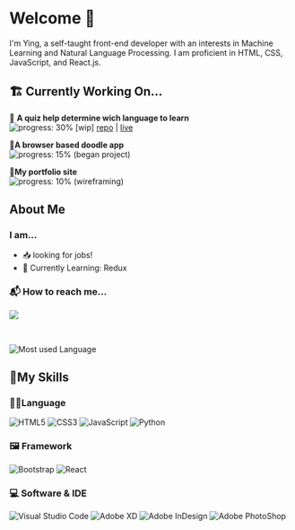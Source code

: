 # Welcome 👋
I'm Ying, a self-taught front-end developer with an interests in Machine Learning and Natural Language Processing. I am proficient in HTML, CSS, JavaScript, and React.js. 


## 🏗 Currently Working On...
🚧  **A quiz help determine wich language to learn**  
![progress: 30%](https://us-central1-progress-markdown.cloudfunctions.net/progress/30) [wip] [repo](https://github.com/yingmo55/which-language-first) | [live](https://programming-1fa19a.netlify.app/)

💭**A browser based doodle app**  
![progress: 15%](https://us-central1-progress-markdown.cloudfunctions.net/progress/10) (began project)  


📝**My portfolio site**  
![progress: 10%](https://us-central1-progress-markdown.cloudfunctions.net/progress/0) (wireframing)  


## **About Me**
### I am...
+ 📥 looking for jobs!
+ 📖 Currently Learning: Redux


### 📬 How to reach me...
<a href="https://www.linkedin.com/in/yingyimo/" target="_blank"><img src="https://img.shields.io/badge/linkedin-%230077B5.svg?style=flat-square&logo=linkedin&logoColor=white" /></a>

<br />

![Most used Language](https://github-readme-stats.vercel.app/api/top-langs/?username=yingmo55)

## 🧰My Skills
### 👩‍💻Language
![HTML5](https://img.shields.io/badge/html5-%23E34F26.svg?style=for-the-badge&logo=html5&logoColor=white) 
![CSS3](https://img.shields.io/badge/css3-%231572B6.svg?style=for-the-badge&logo=css3&logoColor=white) 
![JavaScript](https://img.shields.io/badge/javascript-%23323330.svg?style=for-the-badge&logo=javascript&logoColor=%23F7DF1E) 
![Python](https://img.shields.io/badge/python-3670A0?style=for-the-badge&logo=python&logoColor=ffdd54) 

### 🖼 Framework
![Bootstrap](https://img.shields.io/badge/bootstrap-%23563D7C.svg?style=for-the-badge&logo=bootstrap&logoColor=white) 
![React](https://img.shields.io/badge/react-%2320232a.svg?style=for-the-badge&logo=react&logoColor=%2361DAFB)  

### 💻 Software & IDE
![Visual Studio Code](https://img.shields.io/badge/Visual_Studio_Code-0078D4?style=for-the-badge&logo=visual%20studio%20code&logoColor=white
) 
![Adobe XD](https://img.shields.io/badge/Adobe%20XD-470137?style=for-the-badge&logo=Adobe%20XD&logoColor=#FF61F6) 
![Adobe InDesign](https://img.shields.io/badge/Adobe%20InDesign-FF3366?style=for-the-badge&logo=Adobe%20InDesign&logoColor=white) 
![Adobe PhotoShop](https://img.shields.io/badge/Adobe%20Photoshop-31A8FF?style=for-the-badge&logo=Adobe%20Photoshop&logoColor=black) 

